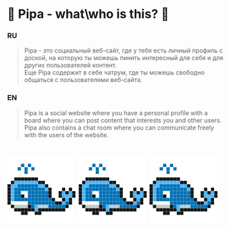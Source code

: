 # 🐳 Pipa - what\who is this? 🐳
### RU
> Pipa - это социальный веб-сайт, где у тебя есть личный профиль с доской, на которую ты можешь пинить интересный для себя и для других пользователей контент.<br/>
> Еще Pipa содержит в себе чатрум, где ты можешь свободно общаться с пользователями веб-сайта.
### EN
> Pipa is a social website where you have a personal profile with a board where you can post content that interests you and other users. <br/>
> Pipa also contains a chat room where you can communicate freely with the users of the website.
# ![PIPA](pipa1.png) ![PIPA](pipa1.png) ![PIPA](pipa1.png)
